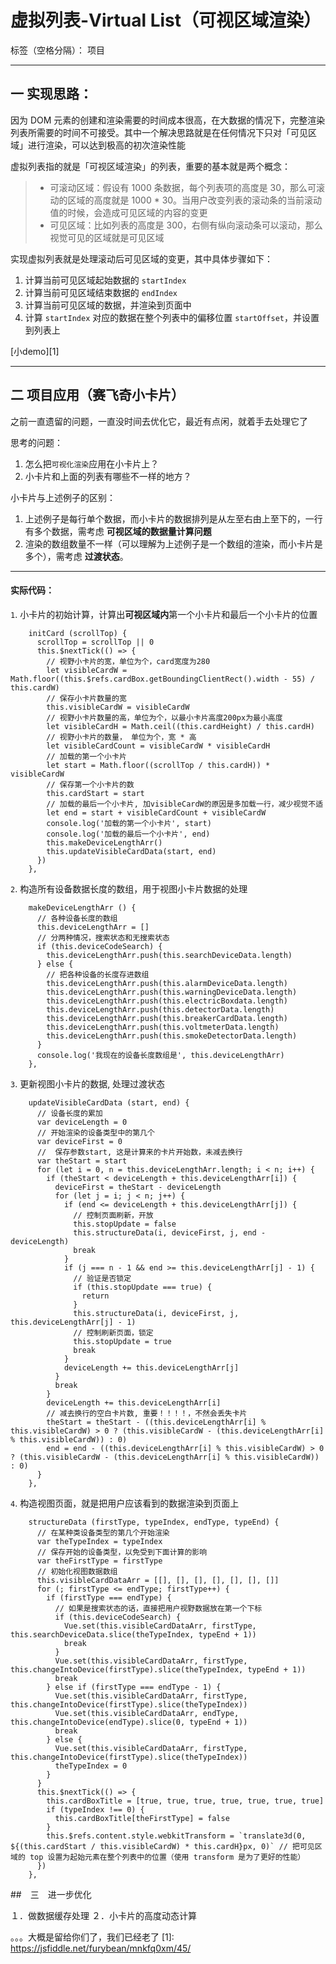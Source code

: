 ﻿# 虚拟列表-Virtual List（可视区域渲染）

标签（空格分隔）： 项目

---

## 一 实现思路：
因为 DOM 元素的创建和渲染需要的时间成本很高，在大数据的情况下，完整渲染列表所需要的时间不可接受。其中一个解决思路就是在任何情况下只对「可见区域」进行渲染，可以达到极高的初次渲染性能

虚拟列表指的就是「可视区域渲染」的列表，重要的基本就是两个概念：
> * 可滚动区域：假设有 1000 条数据，每个列表项的高度是 30，那么可滚动的区域的高度就是 1000 * 30。当用户改变列表的滚动条的当前滚动值的时候，会造成可见区域的内容的变更
> * 可见区域：比如列表的高度是 300，右侧有纵向滚动条可以滚动，那么视觉可见的区域就是可见区域

实现虚拟列表就是处理滚动后可见区域的变更，其中具体步骤如下：
1. 计算当前可见区域起始数据的 `startIndex`
2. 计算当前可见区域结束数据的 `endIndex`
3. 计算当前可见区域的数据，并渲染到页面中
4. 计算 `startIndex` 对应的数据在整个列表中的偏移位置 `startOffset`，并设置到列表上

[小demo][1]
____

## 二 项目应用（赛飞奇小卡片）
之前一直遗留的问题，一直没时间去优化它，最近有点闲，就着手去处理它了

思考的问题：
1. 怎么把`可视化渲染`应用在小卡片上？
2. 小卡片和上面的列表有哪些不一样的地方？


小卡片与上述例子的区别：
1. 上述例子是每行单个数据，而小卡片的数据排列是从左至右由上至下的，一行有多个数据，需考虑 **可视区域的数据量计算问题**
2. 渲染的数组数量不一样（可以理解为上述例子是一个数组的渲染，而小卡片是多个），需考虑 **过渡状态**。

____
#### 实际代码：


`1`. 小卡片的初始计算，计算出**可视区域内**第一个小卡片和最后一个小卡片的位置
```
    initCard (scrollTop) {
      scrollTop = scrollTop || 0
      this.$nextTick(() => {
        // 视野小卡片的宽，单位为个，card宽度为280
        let visibleCardW = Math.floor((this.$refs.cardBox.getBoundingClientRect().width - 55) / this.cardW)
        // 保存小卡片数量的宽
        this.visibleCardW = visibleCardW
        // 视野小卡片数量的高，单位为个，以最小卡片高度200px为最小高度
        let visibleCardH = Math.ceil((this.cardHeight) / this.cardH)
        // 视野小卡片的数量， 单位为个，宽 * 高
        let visibleCardCount = visibleCardW * visibleCardH
        // 加载的第一个小卡片
        let start = Math.floor((scrollTop / this.cardH)) * visibleCardW
        // 保存第一个小卡片的数
        this.cardStart = start
        // 加载的最后一个小卡片, 加visibleCardW的原因是多加载一行，减少视觉不适
        let end = start + visibleCardCount + visibleCardW
        console.log('加载的第一个小卡片', start)
        console.log('加载的最后一个小卡片', end)
        this.makeDeviceLengthArr()
        this.updateVisibleCardData(start, end)
      })
    },
```
`2`. 构造所有设备数据长度的数组，用于视图小卡片数据的处理
```
    makeDeviceLengthArr () {
      // 各种设备长度的数组
      this.deviceLengthArr = []
      // 分两种情况，搜索状态和无搜索状态
      if (this.deviceCodeSearch) {
        this.deviceLengthArr.push(this.searchDeviceData.length)
      } else {
        // 把各种设备的长度存进数组
        this.deviceLengthArr.push(this.alarmDeviceData.length)
        this.deviceLengthArr.push(this.warningDeviceData.length)
        this.deviceLengthArr.push(this.electricBoxdata.length)
        this.deviceLengthArr.push(this.detectorData.length)
        this.deviceLengthArr.push(this.breakerCardData.length)
        this.deviceLengthArr.push(this.voltmeterData.length)
        this.deviceLengthArr.push(this.smokeDetectorData.length)
      }
      console.log('我现在的设备长度数组是', this.deviceLengthArr)
    },
```
`3`. 更新视图小卡片的数据, 处理过渡状态
```
    updateVisibleCardData (start, end) {
      // 设备长度的累加
      var deviceLength = 0
      // 开始渲染的设备类型中的第几个
      var deviceFirst = 0
      //  保存参数start, 这是计算来的卡片开始数，未减去换行
      var theStart = start
      for (let i = 0, n = this.deviceLengthArr.length; i < n; i++) {
        if (theStart < deviceLength + this.deviceLengthArr[i]) {
          deviceFirst = theStart - deviceLength
          for (let j = i; j < n; j++) {
            if (end <= deviceLength + this.deviceLengthArr[j]) {
              // 控制页面刷新，开放
              this.stopUpdate = false
              this.structureData(i, deviceFirst, j, end - deviceLength)
              break
            }
            if (j === n - 1 && end >= this.deviceLengthArr[j] - 1) {
              // 验证是否锁定
              if (this.stopUpdate === true) {
                return
              }
              this.structureData(i, deviceFirst, j, this.deviceLengthArr[j] - 1)
              // 控制刷新页面，锁定
              this.stopUpdate = true
              break
            }
            deviceLength += this.deviceLengthArr[j]
          }
          break
        }
        deviceLength += this.deviceLengthArr[i]
        // 减去换行的空白卡片数, 重要！！！！，不然会丢失卡片
        theStart = theStart - ((this.deviceLengthArr[i] % this.visibleCardW) > 0 ? (this.visibleCardW - (this.deviceLengthArr[i] % this.visibleCardW)) : 0)
        end = end - ((this.deviceLengthArr[i] % this.visibleCardW) > 0 ? (this.visibleCardW - (this.deviceLengthArr[i] % this.visibleCardW)) : 0)
      }
    },
```
`4`. 构造视图页面，就是把用户应该看到的数据渲染到页面上
```
    structureData (firstType, typeIndex, endType, typeEnd) {
      // 在某种类设备类型的第几个开始渲染
      var theTypeIndex = typeIndex
      // 保存开始的设备类型，以免受到下面计算的影响
      var theFirstType = firstType
      // 初始化视图数据数组
      this.visibleCardDataArr = [[], [], [], [], [], [], []]
      for (; firstType <= endType; firstType++) {
        if (firstType === endType) {
          // 如果是搜索状态的话，直接把用户视野数据放在第一个下标
          if (this.deviceCodeSearch) {
            Vue.set(this.visibleCardDataArr, firstType, this.searchDeviceData.slice(theTypeIndex, typeEnd + 1))
            break
          }
          Vue.set(this.visibleCardDataArr, firstType, this.changeIntoDevice(firstType).slice(theTypeIndex, typeEnd + 1))
          break
        } else if (firstType === endType - 1) {
          Vue.set(this.visibleCardDataArr, firstType, this.changeIntoDevice(firstType).slice(theTypeIndex))
          Vue.set(this.visibleCardDataArr, endType, this.changeIntoDevice(endType).slice(0, typeEnd + 1))
          break
        } else {
          Vue.set(this.visibleCardDataArr, firstType, this.changeIntoDevice(firstType).slice(theTypeIndex))
          theTypeIndex = 0
        }
      }
      this.$nextTick(() => {
        this.cardBoxTitle = [true, true, true, true, true, true, true]
        if (typeIndex !== 0) {
          this.cardBoxTitle[theFirstType] = false
        }
        this.$refs.content.style.webkitTransform = `translate3d(0, ${(this.cardStart / this.visibleCardW) * this.cardH}px, 0)` // 把可见区域的 top 设置为起始元素在整个列表中的位置（使用 transform 是为了更好的性能）
      })
    },
```

##　三　进一步优化

１．做数据缓存处理
２．小卡片的高度动态计算

。。。大概是留给你们了，我们已经老了
  [1]: https://jsfiddle.net/furybean/mnkfq0xm/45/